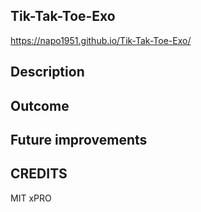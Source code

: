 ## Tik-Tak-Toe-Exo
https://napo1951.github.io/Tik-Tak-Toe-Exo/
<h2>Description</h2>
<p></p>
<h2>Outcome</h2>
<p></p>
<h2>Future improvements</h2>
<p></p>
<h2>CREDITS</h2>
<p>MIT xPRO</p>
